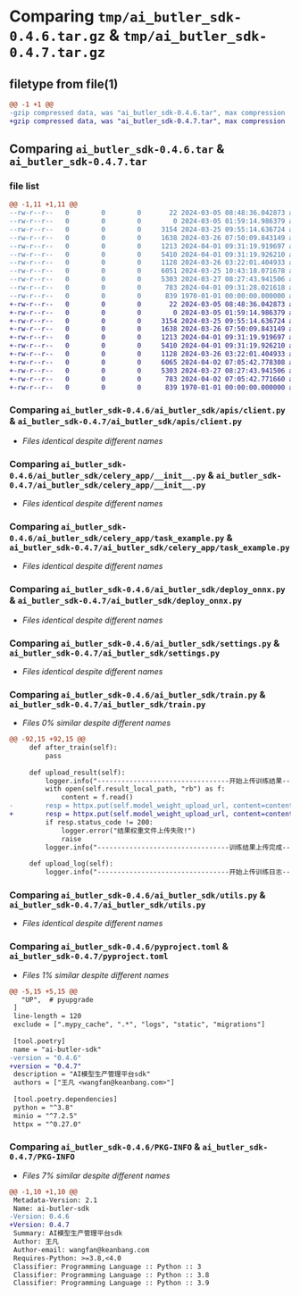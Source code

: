 # Comparing `tmp/ai_butler_sdk-0.4.6.tar.gz` & `tmp/ai_butler_sdk-0.4.7.tar.gz`

## filetype from file(1)

```diff
@@ -1 +1 @@
-gzip compressed data, was "ai_butler_sdk-0.4.6.tar", max compression
+gzip compressed data, was "ai_butler_sdk-0.4.7.tar", max compression
```

## Comparing `ai_butler_sdk-0.4.6.tar` & `ai_butler_sdk-0.4.7.tar`

### file list

```diff
@@ -1,11 +1,11 @@
--rw-r--r--   0        0        0       22 2024-03-05 08:48:36.042873 ai_butler_sdk-0.4.6/ai_butler_sdk/__init__.py
--rw-r--r--   0        0        0        0 2024-03-05 01:59:14.986379 ai_butler_sdk-0.4.6/ai_butler_sdk/apis/__init__.py
--rw-r--r--   0        0        0     3154 2024-03-25 09:55:14.636724 ai_butler_sdk-0.4.6/ai_butler_sdk/apis/client.py
--rw-r--r--   0        0        0     1638 2024-03-26 07:50:09.843149 ai_butler_sdk-0.4.6/ai_butler_sdk/celery_app/__init__.py
--rw-r--r--   0        0        0     1213 2024-04-01 09:31:19.919697 ai_butler_sdk-0.4.6/ai_butler_sdk/celery_app/task_example.py
--rw-r--r--   0        0        0     5410 2024-04-01 09:31:19.926210 ai_butler_sdk-0.4.6/ai_butler_sdk/deploy_onnx.py
--rw-r--r--   0        0        0     1128 2024-03-26 03:22:01.404933 ai_butler_sdk-0.4.6/ai_butler_sdk/settings.py
--rw-r--r--   0        0        0     6051 2024-03-25 10:43:18.071678 ai_butler_sdk-0.4.6/ai_butler_sdk/train.py
--rw-r--r--   0        0        0     5303 2024-03-27 08:27:43.941506 ai_butler_sdk-0.4.6/ai_butler_sdk/utils.py
--rw-r--r--   0        0        0      783 2024-04-01 09:31:28.021618 ai_butler_sdk-0.4.6/pyproject.toml
--rw-r--r--   0        0        0      839 1970-01-01 00:00:00.000000 ai_butler_sdk-0.4.6/PKG-INFO
+-rw-r--r--   0        0        0       22 2024-03-05 08:48:36.042873 ai_butler_sdk-0.4.7/ai_butler_sdk/__init__.py
+-rw-r--r--   0        0        0        0 2024-03-05 01:59:14.986379 ai_butler_sdk-0.4.7/ai_butler_sdk/apis/__init__.py
+-rw-r--r--   0        0        0     3154 2024-03-25 09:55:14.636724 ai_butler_sdk-0.4.7/ai_butler_sdk/apis/client.py
+-rw-r--r--   0        0        0     1638 2024-03-26 07:50:09.843149 ai_butler_sdk-0.4.7/ai_butler_sdk/celery_app/__init__.py
+-rw-r--r--   0        0        0     1213 2024-04-01 09:31:19.919697 ai_butler_sdk-0.4.7/ai_butler_sdk/celery_app/task_example.py
+-rw-r--r--   0        0        0     5410 2024-04-01 09:31:19.926210 ai_butler_sdk-0.4.7/ai_butler_sdk/deploy_onnx.py
+-rw-r--r--   0        0        0     1128 2024-03-26 03:22:01.404933 ai_butler_sdk-0.4.7/ai_butler_sdk/settings.py
+-rw-r--r--   0        0        0     6065 2024-04-02 07:05:42.778308 ai_butler_sdk-0.4.7/ai_butler_sdk/train.py
+-rw-r--r--   0        0        0     5303 2024-03-27 08:27:43.941506 ai_butler_sdk-0.4.7/ai_butler_sdk/utils.py
+-rw-r--r--   0        0        0      783 2024-04-02 07:05:42.771660 ai_butler_sdk-0.4.7/pyproject.toml
+-rw-r--r--   0        0        0      839 1970-01-01 00:00:00.000000 ai_butler_sdk-0.4.7/PKG-INFO
```

### Comparing `ai_butler_sdk-0.4.6/ai_butler_sdk/apis/client.py` & `ai_butler_sdk-0.4.7/ai_butler_sdk/apis/client.py`

 * *Files identical despite different names*

### Comparing `ai_butler_sdk-0.4.6/ai_butler_sdk/celery_app/__init__.py` & `ai_butler_sdk-0.4.7/ai_butler_sdk/celery_app/__init__.py`

 * *Files identical despite different names*

### Comparing `ai_butler_sdk-0.4.6/ai_butler_sdk/celery_app/task_example.py` & `ai_butler_sdk-0.4.7/ai_butler_sdk/celery_app/task_example.py`

 * *Files identical despite different names*

### Comparing `ai_butler_sdk-0.4.6/ai_butler_sdk/deploy_onnx.py` & `ai_butler_sdk-0.4.7/ai_butler_sdk/deploy_onnx.py`

 * *Files identical despite different names*

### Comparing `ai_butler_sdk-0.4.6/ai_butler_sdk/settings.py` & `ai_butler_sdk-0.4.7/ai_butler_sdk/settings.py`

 * *Files identical despite different names*

### Comparing `ai_butler_sdk-0.4.6/ai_butler_sdk/train.py` & `ai_butler_sdk-0.4.7/ai_butler_sdk/train.py`

 * *Files 0% similar despite different names*

```diff
@@ -92,15 +92,15 @@
     def after_train(self):
         pass
 
     def upload_result(self):
         logger.info("---------------------------------开始上传训练结果---------------------------------")
         with open(self.result_local_path, "rb") as f:
             content = f.read()
-        resp = httpx.put(self.model_weight_upload_url, content=content)
+        resp = httpx.put(self.model_weight_upload_url, content=content, timeout=None)
         if resp.status_code != 200:
             logger.error("结果权重文件上传失败!")
             raise
         logger.info("---------------------------------训练结果上传完成---------------------------------")
 
     def upload_log(self):
         logger.info("---------------------------------开始上传训练日志---------------------------------")
```

### Comparing `ai_butler_sdk-0.4.6/ai_butler_sdk/utils.py` & `ai_butler_sdk-0.4.7/ai_butler_sdk/utils.py`

 * *Files identical despite different names*

### Comparing `ai_butler_sdk-0.4.6/pyproject.toml` & `ai_butler_sdk-0.4.7/pyproject.toml`

 * *Files 1% similar despite different names*

```diff
@@ -5,15 +5,15 @@
   "UP",  # pyupgrade
 ]
 line-length = 120
 exclude = [".mypy_cache", ".*", "logs", "static", "migrations"]
 
 [tool.poetry]
 name = "ai-butler-sdk"
-version = "0.4.6"
+version = "0.4.7"
 description = "AI模型生产管理平台sdk"
 authors = ["王凡 <wangfan@keanbang.com>"]
 
 [tool.poetry.dependencies]
 python = "^3.8"
 minio = "^7.2.5"
 httpx = "^0.27.0"
```

### Comparing `ai_butler_sdk-0.4.6/PKG-INFO` & `ai_butler_sdk-0.4.7/PKG-INFO`

 * *Files 7% similar despite different names*

```diff
@@ -1,10 +1,10 @@
 Metadata-Version: 2.1
 Name: ai-butler-sdk
-Version: 0.4.6
+Version: 0.4.7
 Summary: AI模型生产管理平台sdk
 Author: 王凡
 Author-email: wangfan@keanbang.com
 Requires-Python: >=3.8,<4.0
 Classifier: Programming Language :: Python :: 3
 Classifier: Programming Language :: Python :: 3.8
 Classifier: Programming Language :: Python :: 3.9
```


